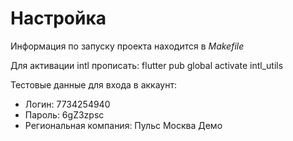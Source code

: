 # Настройка 

Информация по запуску проекта находится в *Makefile*

Для активации intl прописать: flutter pub global activate intl_utils

Тестовые данные для входа в аккаунт:

- Логин: 7734254940
- Пароль: 6gZ3zpsc
- Региональная компания: Пульс Москва Демо

